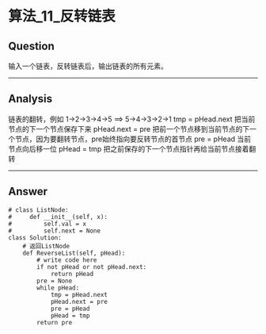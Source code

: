 # 算法_11_反转链表


## Question
输入一个链表，反转链表后，输出链表的所有元素。

----

## Analysis
链表的翻转，例如 1->2->3->4->5  ==>  5->4->3->2->1
tmp = pHead.next   把当前节点的下一个节点保存下来
pHead.next = pre   把前一个节点移到当前节点的下一个节点，因为要翻转节点，pre始终指向要反转节点的首节点
pre = pHead        当前节点向后移一位
pHead = tmp        把之前保存的下一个节点指针再给当前节点接着翻转

----

## Answer
```
# class ListNode:
#     def __init__(self, x):
#         self.val = x
#         self.next = None
class Solution:
    # 返回ListNode
    def ReverseList(self, pHead):
        # write code here
        if not pHead or not pHead.next:
            return pHead
        pre = None
        while pHead:
            tmp = pHead.next
            pHead.next = pre
            pre = pHead
            pHead = tmp
        return pre
```